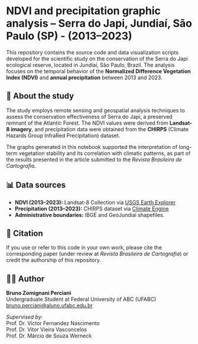 # NDVI and precipitation graphic analysis – Serra do Japi, Jundiaí, São Paulo (SP) - (2013–2023)

This repository contains the source code and data visualization scripts developed for the scientific study on the conservation of the Serra do Japi ecological reserve, located in Jundiaí, São Paulo, Brazil. The analysis focuses on the temporal behavior of the **Normalized Difference Vegetation Index (NDVI)** and **annual precipitation** between 2013 and 2023.

## 📄 About the study

The study employs remote sensing and geospatial analysis techniques to assess the conservation effectiveness of Serra do Japi, a preserved remnant of the Atlantic Forest. The NDVI values were derived from **Landsat-8 imagery**, and precipitation data were obtained from the **CHIRPS** (Climate Hazards Group InfraRed Precipitation) dataset.

The graphs generated in this notebook supported the interpretation of long-term vegetation stability and its correlation with climatic patterns, as part of the results presented in the article submitted to the *Revista Brasileira de Cartografia*.

## 📊 Data sources

- **NDVI (2013–2023):** Landsat-8 Collection via [USGS Earth Explorer](https://earthexplorer.usgs.gov/)
- **Precipitation (2013–2023):** CHIRPS dataset via [Climate Engine](https://climateengine.org/)
- **Administrative boundaries:** IBGE and GeoJundiaí shapefiles.

## 📌 Citation

If you use or refer to this code in your own work, please cite the corresponding paper (under review at *Revista Brasileira de Cartografia*) or credit the authorship of this repository.


## 🧑‍💻 Author

**Bruno Zomignani Perciani**  
Undergraduate Student at Federal University of ABC (UFABC)  
bruno.perciani@aluno.ufabc.edu.br

*Supervised by:*  
Prof. Dr. Victor Fernandez Nascimento  
Prof. Dr. Vitor Vieira Vasconcelos  
Prof. Dr. Márcio de Souza Werneck

